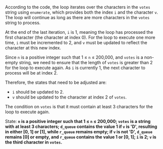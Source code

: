 According to the code, the loop iterates over the characters in the `votes` string using `enumerate`, which provides both the index `i` and the character `v`. The loop will continue as long as there are more characters in the `votes` string to process.

At the end of the last iteration, `i` is 1, meaning the loop has processed the first character (the character at index 0). For the loop to execute one more time, `i` must be incremented to 2, and `v` must be updated to reflect the character at this new index.

Since `n` is a positive integer such that 1 ≤ `n` ≤ 200,000, and `votes` is a non-empty string, we need to ensure that the length of `votes` is greater than 2 for the loop to execute again. As `i` is currently 1, the next character to process will be at index 2.

Therefore, the states that need to be adjusted are:
- `i` should be updated to 2.
- `v` should be updated to the character at index 2 of `votes`.

The condition on `votes` is that it must contain at least 3 characters for the loop to execute again.

State: **`n` is a positive integer such that 1 ≤ `n` ≤ 200,000; `votes` is a string with at least 3 characters; `d_queue` contains the value 1 if `v` is 'D', resulting in either [0, 1] or [1], while `r_queue` remains empty; if `v` is not 'D', `d_queue` remains [0] or empty, and `r_queue` contains the value 1 or [0, 1]; `i` is 2; `v` is the third character in `votes`.**